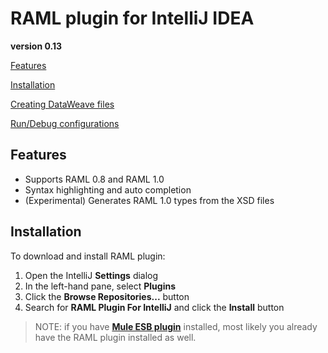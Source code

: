 # RAML plugin for IntelliJ IDEA
**version 0.13**



[Features](#features)

[Installation](#installation)

[Creating DataWeave files](#creating-dataweave-files)

[Run/Debug configurations](#rundebug-configurations)

## Features
- Supports RAML 0.8 and RAML 1.0
- Syntax highlighting and auto completion
- (Experimental) Generates RAML 1.0 types from the XSD files

## Installation
To download and install RAML plugin:
1. Open the IntelliJ **Settings** dialog
2. In the left-hand pane, select **Plugins**
3. Click the **Browse Repositories...** button
4. Search for **RAML Plugin For IntelliJ** and click the **Install** button

> NOTE: if you have **[Mule ESB plugin](https://github.com/machaval/mule-intellij-plugins/tree/master/mule-esb-plugin)** installed, most likely you already have the RAML plugin installed as well.



